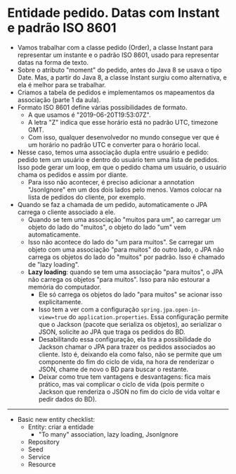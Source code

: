 # Entidade pedido. Datas com Instant e padrão ISO 8601

- Vamos trabalhar com a classe pedido (Order), a classe Instant para representar um instante e o padrão ISO 8601, usado para representar datas na forma de texto.
- Sobre o atributo "moment" do pedido, antes do Java 8 se usava o tipo Date. Mas, a partir do Java 8, a classe Instant surgiu como alternativa, e ela é melhor para se trabalhar.
- Criamos a tabela de pedidos e implementamos os mapeamentos da associação (parte 1 da aula).
- Formato ISO 8601 define várias possibilidades de formato.
  - A que usamos é "2019-06-20T19:53:07Z".
  - A letra "Z" indica que esse horário está no padrão UTC, timezone GMT.
  - Com isso, qualquer desenvolvedor no mundo consegue ver que é um horário no padrão UTC e converter para o horário local.
- Nesse caso, temos uma associação dupla entre usuário e pedido: pedido tem um usuário e dentro do usuário tem uma lista de pedidos. Isso pode gerar um loop, em que o pedido chama um usuário, o usuário chama os pedidos e assim por diante.
  - Para isso não acontecer, é preciso adicionar a annotation "JsonIgnore" em um dos dois lados pelo menos. Vamos colocar na lista de pedidos do cliente, por exemplo.
- Quando se faz a chamada de um pedido, automaticamente o JPA carrega o cliente associado a ele.
  - Quando se tem uma associação "muitos para um", ao carregar um objeto do lado do "muitos", o objeto do lado "um" vem automaticamente.
  - Isso não acontece do lado do "um para muitos". Se carregar um objeto com uma associação "para muitos" do outro lado, o JPA não carrega os objetos do lado do "muitos" por padrão. Isso é chamado de "lazy loading".
  - **Lazy loading**: quando se tem uma associação "para muitos", o JPA não carrega os objetos "para muitos". Isso para não estourar a memória do computador.
    - Ele só carrega os objetos do lado "para muitos" se acionar isso explicitamente.
    - Isso tem a ver com a configuração `spring.jpa.open-in-view=true` do `application.properties`. Essa configuração permite que o Jackson (pacote que serializa os objetos), ao serializar o JSON, solicite ao JPA que traga os pedidos do BD.
    - Desabilitando essa configuração, ela tira a possibilidade do Jackson chamar o JPA para trazer os pedidos associados ao cliente. Isto é, deixando ela como falso, não se permite que um componente do fim do ciclo de vida, na hora de renderizar o JSON, chame de novo o BD para buscar o restante.
    - Deixar como true tem vantagens e desvantagens: fica mais prático, mas vai complicar o ciclo de vida (pois permite o Jackson que renderiza o JSON no fim do ciclo de vida voltar e pedir dados do BD).

---

- Basic new entity checklist:
  - Entity: criar a entidade
    - "To many" association, lazy loading, JsonIgnore
  - Repository
  - Seed
  - Service
  - Resource
